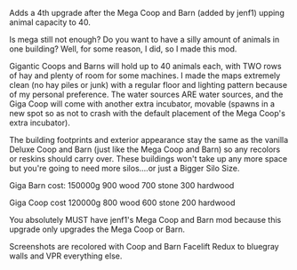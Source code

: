 Adds a 4th upgrade after the Mega Coop and Barn (added by jenf1) upping animal capacity to 40.

Is mega still not enough? Do you want to have a silly amount of animals in one building? Well, for some reason, I did, so I made this mod.

Gigantic Coops and Barns will hold up to 40 animals each, with TWO rows of hay and plenty of room for some machines. I made the maps extremely clean (no hay piles or junk) with a regular floor and lighting pattern because of my personal preference. The water sources ARE water sources, and the Giga Coop will come with another extra incubator, movable (spawns in a new spot so as not to crash with the default placement of the Mega Coop's extra incubator).

The building footprints and exterior appearance stay the same as the vanilla Deluxe Coop and Barn (just like the Mega Coop and Barn) so any recolors or reskins should carry over. These buildings won't take up any more space but you're going to need more silos....or just a Bigger Silo Size.

Giga Barn cost:
150000g
900 wood
700 stone
300 hardwood

Giga Coop cost
120000g
800 wood
600 stone
200 hardwood

You absolutely MUST have jenf1's Mega Coop and Barn mod because this upgrade only upgrades the Mega Coop or Barn.

Screenshots are recolored with Coop and Barn Facelift Redux to bluegray walls and VPR everything else. 
